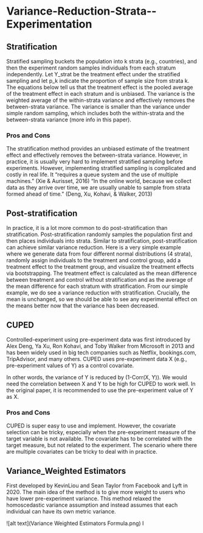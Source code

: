 # Variance-Reduction-Strata--Experimentation

## Stratification

Stratified sampling buckets the population into k strata (e.g., countries), and then the experiment random samples individuals from each stratum independently. Let Y_strat be the treatment effect under the stratified sampling and let p_k indicate the proportion of sample size from strata k. The equations below tell us that the treatment effect is the pooled average of the treatment effect in each stratum and is unbiased. The variance is the weighted average of the within-strata variance and effectively removes the between-strata variance. The variance is smaller than the variance under simple random sampling, which includes both the within-strata and the between-strata variance (more info in this paper).

### Pros and Cons
The stratification method provides an unbiased estimate of the treatment effect and effectively removes the between-strata variance. However, in practice, it is usually very hard to implement stratified sampling before experiments. However, implementing stratified sampling is complicated and costly in real life. It “requires a queue system and the use of multiple machines.” (Xie & Aurisset, 2016)
“In the online world, because we collect data as they arrive over time, we are usually unable to sample from strata formed ahead of time.” (Deng, Xu, Kohavi, & Walker, 2013)


## Post-stratification

In practice, it is a lot more common to do post-stratification than stratification. Post-stratification randomly samples the population first and then places individuals into strata. Similar to stratification, post-stratification can achieve similar variance reduction.
Here is a very simple example where we generate data from four different normal distributions (4 strata), randomly assign individuals to the treatment and control group, add a treatment effect to the treatment group, and visualize the treatment effects via bootstrapping. The treatment effect is calculated as the mean difference between treatment and control without stratification and as the average of the mean difference for each stratum with stratification. From our simple example, we do see a variance reduction with stratification. Crucially, the mean is unchanged, so we should be able to see any experimental effect on the means better now that the variance has been decreased.


## CUPED
Controlled-experiment using pre-experiment data was first introduced by Alex Deng, Ya Xu, Ron Kohavi, and Toby Walker from Microsoft in 2013 and has been widely used in big tech companies such as Netflix, bookings.com, TripAdvisor, and many others. CUPED uses pre-experiment data X (e.g., pre-experiment values of Y) as a control covariate.

In other words, the variance of Y is reduced by (1-Corr(X, Y)). We would need the correlation between X and Y to be high for CUPED to work well. In the original paper, it is recommended to use the pre-experiment value of Y as X.

### Pros and Cons
CUPED is super easy to use and implement. However, the covariate selection can be tricky, especially when the pre-experiment measure of the target variable is not available. The covariate has to be correlated with the target measure, but not related to the experiment. The scenario where there are multiple covariates can be tricky to deal with in practice.


## Variance_Weighted Estimators
First developed by KevinLiou and Sean Taylor from Facebook and Lyft in 2020. The main idea of the method is to give more weight to users who have lower pre-experiment variance. This method relaxed the homoscedastic variance assumption and instead assumes that each individual can have its own metric variance. 

![alt text](Variance Weighted Estimators Formula.png) I 
